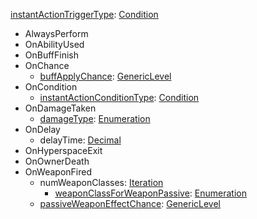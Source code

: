 
[instantActionTriggerType](RebellioninstantActionTriggerType.md): [Condition](Condition.md)
  * AlwaysPerform
  * OnAbilityUsed
  * OnBuffFinish
  * OnChance
    * [buffApplyChance](RebellionGenericLevel.md): [GenericLevel](GenericLevel.md)
  * OnCondition
    * [instantActionConditionType](RebellioninstantActionConditionType.md): [Condition](Condition.md)
  * OnDamageTaken
    * [damageType](RebelliondamageType.md): [Enumeration](Enumeration.md)
  * OnDelay
    * delayTime: [Decimal](Decimal.md)
  * OnHyperspaceExit
  * OnOwnerDeath
  * OnWeaponFired
    * numWeaponClasses: [Iteration](Iteration.md)
      * [weaponClassForWeaponPassive](RebellionWeaponClassType.md): [Enumeration](Enumeration.md)
    * [passiveWeaponEffectChance](RebellionGenericLevel.md): [GenericLevel](GenericLevel.md)